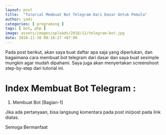 ```yaml
---
layout: post
title:  "Tutorial Membuat Bot Telegram Dari Dasar Untuk Pemula"
author: yadi
categories: [ programing ]
tags: [ bot, php ]
image: assets/images/uploads/2018/11/telegram-bot.jpg
date: 2018-11-30 08:10:27 +07:00
---
```


Pada post berikut, akan saya buat daftar apa saja yang diperlukan, dan bagaimana cara membuat bot telegram dari dasar dan saya buat sesimple mungkin agar mudah dipahami. Saya juga akan menyertakan screenshoot step-by-step dari tutorial ini.

# Index Membuat Bot Telegram :
1. Membuat Bot [Bagian-1]


Jika ada pertanyaan, bisa langsung komentara pada post ini/post pada link diatas.

Semoga Bermanfaat